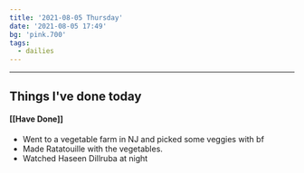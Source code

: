 ```yaml
---
title: '2021-08-05 Thursday'
date: '2021-08-05 17:49'
bg: 'pink.700' 
tags:
  - dailies
---
```


___________________________
## Things I've done today

#### [[Have Done]]
- Went to a vegetable farm in NJ and picked some veggies with bf
- Made Ratatouille with the vegetables.
- Watched Haseen Dillruba at night